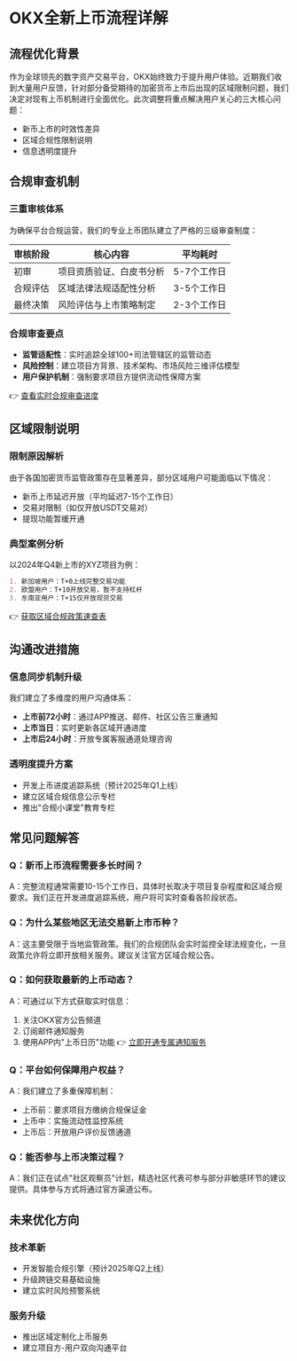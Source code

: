 # OKX全新上币流程详解

## 流程优化背景
作为全球领先的数字资产交易平台，OKX始终致力于提升用户体验。近期我们收到大量用户反馈，针对部分备受期待的加密货币上市后出现的区域限制问题，我们决定对现有上币机制进行全面优化。此次调整将重点解决用户关心的三大核心问题：
- 新币上市的时效性差异
- 区域合规性限制说明
- 信息透明度提升

## 合规审查机制

### 三重审核体系
为确保平台合规运营，我们的专业上币团队建立了严格的三级审查制度：

| 审核阶段 | 核心内容 | 平均耗时 |
|---------|----------|----------|
| 初审    | 项目资质验证、白皮书分析 | 5-7个工作日 |
| 合规评估 | 区域法律法规适配性分析 | 3-5个工作日 |
| 最终决策 | 风险评估与上市策略制定 | 2-3个工作日 |

### 合规审查要点
- **监管适配性**：实时追踪全球100+司法管辖区的监管动态
- **风险控制**：建立项目方背景、技术架构、市场风险三维评估模型
- **用户保护机制**：强制要求项目方提供流动性保障方案

👉 [查看实时合规审查进度](https://bit.ly/okx_welcome)

## 区域限制说明

### 限制原因解析
由于各国加密货币监管政策存在显著差异，部分区域用户可能面临以下情况：
- 新币上市延迟开放（平均延迟7-15个工作日）
- 交易对限制（如仅开放USDT交易对）
- 提现功能暂缓开通

### 典型案例分析
以2024年Q4新上市的XYZ项目为例：
```markdown
1. 新加坡用户：T+0上线完整交易功能
2. 欧盟用户：T+10开放交易，暂不支持杠杆
3. 东南亚用户：T+15仅开放现货交易
```

👉 [获取区域合规政策速查表](https://bit.ly/okx_welcome)

## 沟通改进措施

### 信息同步机制升级
我们建立了多维度的用户沟通体系：
- **上市前72小时**：通过APP推送、邮件、社区公告三重通知
- **上市当日**：实时更新各区域开通进度
- **上市后24小时**：开放专属客服通道处理咨询

### 透明度提升方案
- 开发上币进度追踪系统（预计2025年Q1上线）
- 建立区域合规信息公示专栏
- 推出"合规小课堂"教育专栏

## 常见问题解答

### Q：新币上币流程需要多长时间？
A：完整流程通常需要10-15个工作日，具体时长取决于项目复杂程度和区域合规要求。我们正在开发进度追踪系统，用户将可实时查看各阶段状态。

### Q：为什么某些地区无法交易新上市币种？
A：这主要受限于当地监管政策。我们的合规团队会实时监控全球法规变化，一旦政策允许将立即开放相关服务。建议关注官方区域合规公告。

### Q：如何获取最新的上币动态？
A：可通过以下方式获取实时信息：
1. 关注OKX官方公告频道
2. 订阅邮件通知服务
3. 使用APP内"上币日历"功能
👉 [立即开通专属通知服务](https://bit.ly/okx_welcome)

### Q：平台如何保障用户权益？
A：我们建立了多重保障机制：
- 上币前：要求项目方缴纳合规保证金
- 上币中：实施流动性监控系统
- 上币后：开放用户评价反馈通道

### Q：能否参与上币决策过程？
A：我们正在试点"社区观察员"计划，精选社区代表可参与部分非敏感环节的建议提供。具体参与方式将通过官方渠道公布。

## 未来优化方向

### 技术革新
- 开发智能合规引擎（预计2025年Q2上线）
- 升级跨链交易基础设施
- 建立实时风险预警系统

### 服务升级
- 推出区域定制化上币服务
- 建立项目方-用户双向沟通平台